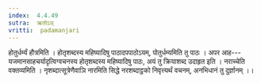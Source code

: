 ```yaml
---
index:  4.4.49
sutra:  ऋतोऽञ्
vritti:  padamanjari
---
```


होतुर्धर्म्यं हौत्रमिति । होतृशब्दस्य महिष्यादिषु पाठादपपाठोऽयम्, पोतुर्धम्यमिति तु पाठः । अपर आह---यजमानसाहचर्यादृत्विग्वचनस्य होतृशब्दस्य महिष्यादिषु पाठः, अयं तु क्रियाशब्द उदाहृत इति ।
नराच्चेति वक्तव्यमिति । नृशब्दात्सूत्रेणैवाञि नारमिति सिद्धे नरशब्दाट्ठको निवृत्त्यर्थं वचनम्, अनभिधानं तु दुर्ज्ञानम् ।।
